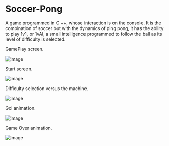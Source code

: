 # Soccer-Pong
A game programmed in C ++, whose interaction is on the console. It is the combination of soccer but with the dynamics of ping pong, it has the ability to play 1v1, or 1vAI, a small intelligence programmed to follow the ball as its level of difficulty is selected.

GamePlay screen.

![image](https://user-images.githubusercontent.com/64048657/135864839-499f8e5e-122b-4cd8-ad0e-e64f9d85a412.png)

Start screen.

![image](https://user-images.githubusercontent.com/64048657/135864488-b89fcdb7-4c02-4beb-9c8f-5d7bc74107ed.png)

Difficulty selection versus the machine.

![image](https://user-images.githubusercontent.com/64048657/135864582-87425021-386f-40e9-908b-33ac454c7964.png)

Gol animation.

![image](https://user-images.githubusercontent.com/64048657/135864787-fbe40ee7-441a-474b-955d-798fb774f778.png)

Game Over animation.

![image](https://user-images.githubusercontent.com/64048657/135864932-ad8e326f-c2f3-4c70-ae64-0d736dd3c7eb.png)
